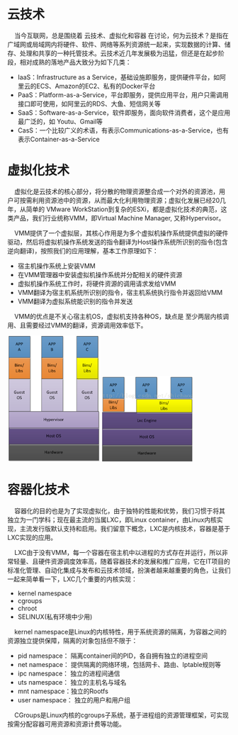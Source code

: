 
# 云技术

&nbsp;&nbsp;&nbsp;&nbsp;当今互联网，总是围绕着 云技术、虚拟化和容器 在讨论，何为云技术？是指在广域网或局域网内将硬件、软件、网络等系列资源统一起来，实现数据的计算、储存、处理和共享的一种托管技术。云技术近几年发展极为迅猛，但还是在起步阶段，相对成熟的落地产品大致分为如下几类：

  - IaaS：Infrastructure as a Service，基础设施即服务，提供硬件平台，如阿里云的ECS、Amazon的EC2、私有的Docker平台
  - PaaS：Platform-as-a-Service，平台即服务，提供应用平台，用户只需调用接口即可使用，如阿里云的RDS、大鱼、短信网关等
  - SaaS：Software-as-a-Service，软件即服务，面向软件消费者，这个是应用最广泛的，如 Youtu、Gmail等
  - CasS：一个比较广义的术语，有表示Communications-as-a-Service，也有表示Container-as-a-Service

# 虚拟化技术

&nbsp;&nbsp;&nbsp;&nbsp;虚拟化是云技术的核心部分，将分散的物理资源整合成一个对外的资源池，用户可按需利用资源池中的资源，从而最大化利用物理资源；虚拟化发展已经20几年，从简单的 VMware WorkStation到复杂的ESXi，都是虚拟化技术的典范，这类产品，我们行业统称VMM，即Virtual Machine Manager, 又称Hypervisor。

&nbsp;&nbsp;&nbsp;&nbsp;VMM提供了一个虚拟层，其核心作用是为多个虚拟机操作系统提供虚拟的硬件驱动，然后将虚拟机操作系统发送的指令翻译为Host操作系统所识别的指令(包含逆向翻译)，按照我们的应用理解，基本工作原理如下：

  - 宿主机操作系统上安装VMM
  - 在VMM管理器中安装虚拟机操作系统并分配相关的硬件资源
  - 虚拟机操作系统工作时，将硬件资源的调用请求发给VMM
  - VMM翻译为宿主机系统所识别的指令，宿主机系统执行指令并返回给VMM
  - VMM翻译为虚拟系统能识别的指令并发送
  
&nbsp;&nbsp;&nbsp;&nbsp;VMM的优点是不关心宿主机OS，虚拟机支持各种OS，缺点是 至少两层内核调用、且需要经过VMM的翻译，资源调用效率低下。

![03.png](../img/03.png) 
![04.png](../img/04.png)


# 容器化技术

&nbsp;&nbsp;&nbsp;&nbsp;容器化的目的也是为了实现虚拟化，由于独特的性能和优势，我们习惯于将其独立为一门学科；现在最主流的当属LXC，即Linux container，由Linux内核实现，主流发行版默认支持和启用。我们留意下概念，LXC是内核技术，容器是基于LXC实现的应用。

&nbsp;&nbsp;&nbsp;&nbsp;LXC由于没有VMM，每一个容器在宿主机中以进程的方式存在并运行，所以非常轻量、且硬件资源调度效率高，随着容器技术的发展和推广应用，它在IT项目的标准化管理、自动化集成与发布和云技术领域，扮演者越来越重要的角色，让我们一起来简单看一下，LXC几个重要的内核实现：
  - kernel namespace
  - cgroups
  - chroot
  - SELINUX(私有环境中少用)

&nbsp;&nbsp;&nbsp;&nbsp;kernel namespace是Linux的内核特性，用于系统资源的隔离，为容器之间的资源独立提供保障，隔离的对象包括但不限于：
  - pid namespace：  隔离container间的PID，各自拥有独立的进程空间
  - net namespace： 提供隔离的网络环境，包括网卡、路由、Iptable规则等
  - ipc namespace：  独立的进程间通信
  - uts namespace：  独立的主机名与域名
  - mnt namespace：独立的Rootfs
  - user namespace： 独立的用户和用户组

&nbsp;&nbsp;&nbsp;&nbsp;CGroups是Linux内核的cgroups子系统，基于进程组的资源管理框架，可实现按需分配容器可用资源和资源计费等功能。
  
